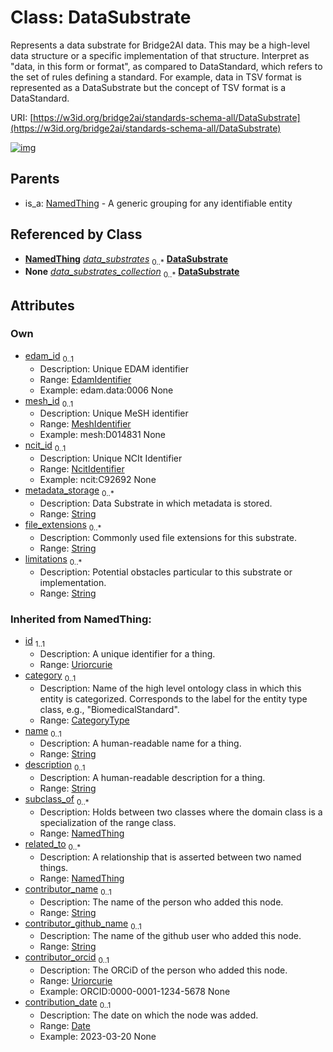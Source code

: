 
# Class: DataSubstrate

Represents a data substrate for Bridge2AI data. This may be a high-level data structure or a specific implementation of that structure. Interpret as "data, in this form or format", as compared to DataStandard, which refers to the set of rules defining a standard. For example, data in TSV format is represented as a DataSubstrate but the concept of TSV format is a DataStandard.

URI: [https://w3id.org/bridge2ai/standards-schema-all/DataSubstrate](https://w3id.org/bridge2ai/standards-schema-all/DataSubstrate)


[![img](https://yuml.me/diagram/nofunky;dir:TB/class/[NamedThing],[UseCase]-%20data_substrates%200..*>[DataSubstrate&#124;edam_id:edam_identifier%20%3F;mesh_id:mesh_identifier%20%3F;ncit_id:ncit_identifier%20%3F;metadata_storage:string%20*;file_extensions:string%20*;limitations:string%20*;id(i):uriorcurie;category(i):category_type%20%3F;name(i):string%20%3F;description(i):string%20%3F;contributor_name(i):string%20%3F;contributor_github_name(i):string%20%3F;contributor_orcid(i):uriorcurie%20%3F;contribution_date(i):date%20%3F],[DataSubstrateContainer]++-%20data_substrates_collection%200..*>[DataSubstrate],[NamedThing]^-[DataSubstrate],[UseCase],[DataSubstrateContainer])](https://yuml.me/diagram/nofunky;dir:TB/class/[NamedThing],[UseCase]-%20data_substrates%200..*>[DataSubstrate&#124;edam_id:edam_identifier%20%3F;mesh_id:mesh_identifier%20%3F;ncit_id:ncit_identifier%20%3F;metadata_storage:string%20*;file_extensions:string%20*;limitations:string%20*;id(i):uriorcurie;category(i):category_type%20%3F;name(i):string%20%3F;description(i):string%20%3F;contributor_name(i):string%20%3F;contributor_github_name(i):string%20%3F;contributor_orcid(i):uriorcurie%20%3F;contribution_date(i):date%20%3F],[DataSubstrateContainer]++-%20data_substrates_collection%200..*>[DataSubstrate],[NamedThing]^-[DataSubstrate],[UseCase],[DataSubstrateContainer])

## Parents

 *  is_a: [NamedThing](NamedThing.md) - A generic grouping for any identifiable entity

## Referenced by Class

 *  **[NamedThing](NamedThing.md)** *[data_substrates](data_substrates.md)*  <sub>0..\*</sub>  **[DataSubstrate](DataSubstrate.md)**
 *  **None** *[data_substrates_collection](data_substrates_collection.md)*  <sub>0..\*</sub>  **[DataSubstrate](DataSubstrate.md)**

## Attributes


### Own

 * [edam_id](edam_id.md)  <sub>0..1</sub>
     * Description: Unique EDAM identifier
     * Range: [EdamIdentifier](types/EdamIdentifier.md)
     * Example: edam.data:0006 None
 * [mesh_id](mesh_id.md)  <sub>0..1</sub>
     * Description: Unique MeSH identifier
     * Range: [MeshIdentifier](types/MeshIdentifier.md)
     * Example: mesh:D014831 None
 * [ncit_id](ncit_id.md)  <sub>0..1</sub>
     * Description: Unique NCIt Identifier
     * Range: [NcitIdentifier](types/NcitIdentifier.md)
     * Example: ncit:C92692 None
 * [metadata_storage](metadata_storage.md)  <sub>0..\*</sub>
     * Description: Data Substrate in which metadata is stored.
     * Range: [String](types/String.md)
 * [file_extensions](file_extensions.md)  <sub>0..\*</sub>
     * Description: Commonly used file extensions for this substrate.
     * Range: [String](types/String.md)
 * [limitations](limitations.md)  <sub>0..\*</sub>
     * Description: Potential obstacles particular to this substrate or implementation.
     * Range: [String](types/String.md)

### Inherited from NamedThing:

 * [id](id.md)  <sub>1..1</sub>
     * Description: A unique identifier for a thing.
     * Range: [Uriorcurie](types/Uriorcurie.md)
 * [category](category.md)  <sub>0..1</sub>
     * Description: Name of the high level ontology class in which this entity is categorized. Corresponds to the label for the entity type class, e.g., "BiomedicalStandard".
     * Range: [CategoryType](types/CategoryType.md)
 * [name](name.md)  <sub>0..1</sub>
     * Description: A human-readable name for a thing.
     * Range: [String](types/String.md)
 * [description](description.md)  <sub>0..1</sub>
     * Description: A human-readable description for a thing.
     * Range: [String](types/String.md)
 * [subclass_of](subclass_of.md)  <sub>0..\*</sub>
     * Description: Holds between two classes where the domain class is a specialization of the range class.
     * Range: [NamedThing](NamedThing.md)
 * [related_to](related_to.md)  <sub>0..\*</sub>
     * Description: A relationship that is asserted between two named things.
     * Range: [NamedThing](NamedThing.md)
 * [contributor_name](contributor_name.md)  <sub>0..1</sub>
     * Description: The name of the person who added this node.
     * Range: [String](types/String.md)
 * [contributor_github_name](contributor_github_name.md)  <sub>0..1</sub>
     * Description: The name of the github user who added this node.
     * Range: [String](types/String.md)
 * [contributor_orcid](contributor_orcid.md)  <sub>0..1</sub>
     * Description: The ORCiD of the person who added this node.
     * Range: [Uriorcurie](types/Uriorcurie.md)
     * Example: ORCID:0000-0001-1234-5678 None
 * [contribution_date](contribution_date.md)  <sub>0..1</sub>
     * Description: The date on which the node was added.
     * Range: [Date](types/Date.md)
     * Example: 2023-03-20 None
